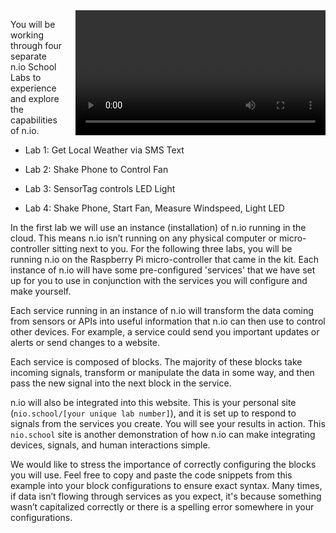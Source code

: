 <video controls height='200px' style="float: right; margin-left: 20px" src="http://techslides.com/demos/sample-videos/small.webm" type="video/webm" >
  <source src="http://techslides.com/demos/sample-videos/small.webm" type="video/webm" />
  <source src="http://techslides.com/demos/sample-videos/small.ogv" type="video/ogg" />
  <source src="http://techslides.com/demos/sample-videos/small.mp4" type="video/mp4" />
  <source src="http://techslides.com/demos/sample-videos/small.3gp" type="video/3gp" />
</video>

You will be working through four separate n.io School Labs to experience and explore the capabilities of n.io.

* Lab 1: Get Local Weather via SMS Text

* Lab 2: Shake Phone to Control Fan
* Lab 3: SensorTag controls LED Light
* Lab 4: Shake Phone, Start Fan, Measure Windspeed, Light LED

In the first lab we will use an instance (installation) of n.io running in the cloud. This means n.io isn’t running on any physical computer or micro-controller sitting next to you. For the following three labs, you will be running n.io on the Raspberry Pi micro-controller that came in the kit. Each instance of n.io will have some pre-configured 'services' that we have set up for you to use in conjunction with the services you will configure and make yourself.

Each service running in an instance of n.io will transform the data coming from sensors or APIs into useful information that n.io can then use to control other devices. For example, a service could send you important updates or alerts or send changes to a website.

Each service is composed of blocks. The majority of these blocks take incoming signals, transform or manipulate the data in some way, and then pass the new signal into the next block in the service.

n.io will also be integrated into this website. This is your personal site (`nio.school/[your unique lab number]`), and it is set up to respond to signals from the services you create. You will see your results in action. This `nio.school` site is another demonstration of how n.io can make integrating devices, signals, and human interactions simple.

We would like to stress the importance of correctly configuring the blocks you will use. Feel free to copy and paste the code snippets from this example into your block configurations to ensure exact syntax. Many times, if data isn’t flowing through services as you expect, it's because something wasn’t capitalized correctly or there is a spelling error somewhere in your configurations.
